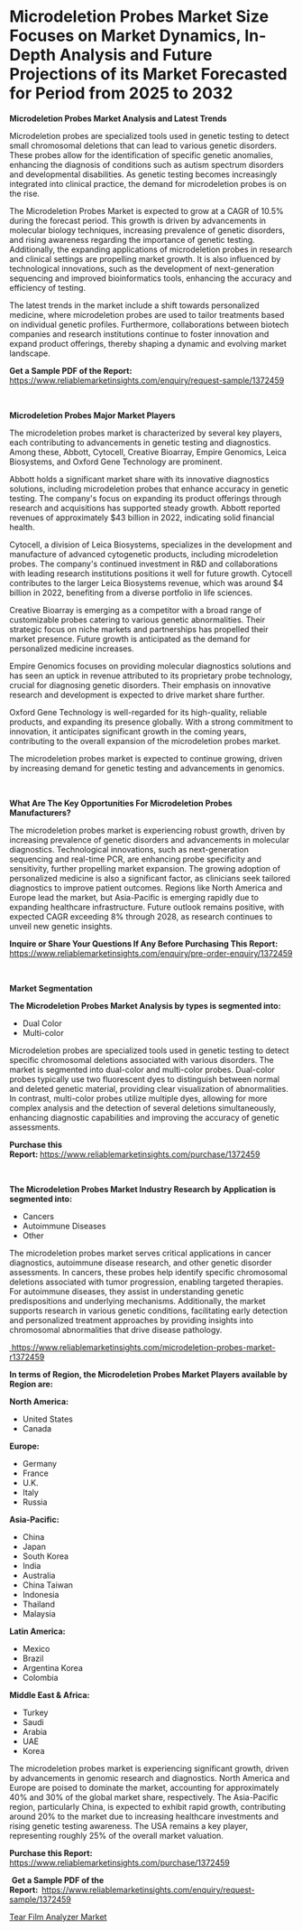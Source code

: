 <p><h1>Microdeletion Probes Market Size Focuses on Market Dynamics, In-Depth Analysis and Future Projections of its Market Forecasted for Period from 2025 to 2032</h1></p><p><strong>Microdeletion Probes Market Analysis and Latest Trends</strong></p>
<p><p>Microdeletion probes are specialized tools used in genetic testing to detect small chromosomal deletions that can lead to various genetic disorders. These probes allow for the identification of specific genetic anomalies, enhancing the diagnosis of conditions such as autism spectrum disorders and developmental disabilities. As genetic testing becomes increasingly integrated into clinical practice, the demand for microdeletion probes is on the rise.</p><p>The Microdeletion Probes Market is expected to grow at a CAGR of 10.5% during the forecast period. This growth is driven by advancements in molecular biology techniques, increasing prevalence of genetic disorders, and rising awareness regarding the importance of genetic testing. Additionally, the expanding applications of microdeletion probes in research and clinical settings are propelling market growth. It is also influenced by technological innovations, such as the development of next-generation sequencing and improved bioinformatics tools, enhancing the accuracy and efficiency of testing.</p><p>The latest trends in the market include a shift towards personalized medicine, where microdeletion probes are used to tailor treatments based on individual genetic profiles. Furthermore, collaborations between biotech companies and research institutions continue to foster innovation and expand product offerings, thereby shaping a dynamic and evolving market landscape.</p></p>
<p><strong>Get a Sample PDF of the Report:&nbsp;</strong> <a href="https://www.reliablemarketinsights.com/enquiry/request-sample/1372459?utm_campaign=2891&utm_medium=2&utm_source=Github&utm_content=ia&utm_term=22032025&utm_id=microdeletion-probes">https://www.reliablemarketinsights.com/enquiry/request-sample/1372459</a></p>
<p>&nbsp;</p>
<p><strong>Microdeletion Probes Major Market Players</strong></p>
<p><p>The microdeletion probes market is characterized by several key players, each contributing to advancements in genetic testing and diagnostics. Among these, Abbott, Cytocell, Creative Bioarray, Empire Genomics, Leica Biosystems, and Oxford Gene Technology are prominent.</p><p>Abbott holds a significant market share with its innovative diagnostics solutions, including microdeletion probes that enhance accuracy in genetic testing. The company's focus on expanding its product offerings through research and acquisitions has supported steady growth. Abbott reported revenues of approximately $43 billion in 2022, indicating solid financial health.</p><p>Cytocell, a division of Leica Biosystems, specializes in the development and manufacture of advanced cytogenetic products, including microdeletion probes. The company's continued investment in R&D and collaborations with leading research institutions positions it well for future growth. Cytocell contributes to the larger Leica Biosystems revenue, which was around $4 billion in 2022, benefiting from a diverse portfolio in life sciences.</p><p>Creative Bioarray is emerging as a competitor with a broad range of customizable probes catering to various genetic abnormalities. Their strategic focus on niche markets and partnerships has propelled their market presence. Future growth is anticipated as the demand for personalized medicine increases.</p><p>Empire Genomics focuses on providing molecular diagnostics solutions and has seen an uptick in revenue attributed to its proprietary probe technology, crucial for diagnosing genetic disorders. Their emphasis on innovative research and development is expected to drive market share further.</p><p>Oxford Gene Technology is well-regarded for its high-quality, reliable products, and expanding its presence globally. With a strong commitment to innovation, it anticipates significant growth in the coming years, contributing to the overall expansion of the microdeletion probes market. </p><p>The microdeletion probes market is expected to continue growing, driven by increasing demand for genetic testing and advancements in genomics.</p></p>
<p>&nbsp;</p>
<p><strong>What Are The Key Opportunities For Microdeletion Probes Manufacturers?</strong></p>
<p><p>The microdeletion probes market is experiencing robust growth, driven by increasing prevalence of genetic disorders and advancements in molecular diagnostics. Technological innovations, such as next-generation sequencing and real-time PCR, are enhancing probe specificity and sensitivity, further propelling market expansion. The growing adoption of personalized medicine is also a significant factor, as clinicians seek tailored diagnostics to improve patient outcomes. Regions like North America and Europe lead the market, but Asia-Pacific is emerging rapidly due to expanding healthcare infrastructure. Future outlook remains positive, with expected CAGR exceeding 8% through 2028, as research continues to unveil new genetic insights.</p></p>
<p><strong>Inquire or Share Your Questions If Any Before Purchasing This Report:</strong> <a href="https://www.reliablemarketinsights.com/enquiry/pre-order-enquiry/1372459?utm_campaign=2891&utm_medium=2&utm_source=Github&utm_content=ia&utm_term=22032025&utm_id=microdeletion-probes">https://www.reliablemarketinsights.com/enquiry/pre-order-enquiry/1372459</a></p>
<p>&nbsp;</p>
<p><strong>Market Segmentation</strong></p>
<p><strong>The Microdeletion Probes Market Analysis by types is segmented into:</strong></p>
<p><ul><li>Dual Color</li><li>Multi-color</li></ul></p>
<p><p>Microdeletion probes are specialized tools used in genetic testing to detect specific chromosomal deletions associated with various disorders. The market is segmented into dual-color and multi-color probes. Dual-color probes typically use two fluorescent dyes to distinguish between normal and deleted genetic material, providing clear visualization of abnormalities. In contrast, multi-color probes utilize multiple dyes, allowing for more complex analysis and the detection of several deletions simultaneously, enhancing diagnostic capabilities and improving the accuracy of genetic assessments.</p></p>
<p><strong>Purchase this Report:&nbsp;</strong><a href="https://www.reliablemarketinsights.com/purchase/1372459?utm_campaign=2891&utm_medium=2&utm_source=Github&utm_content=ia&utm_term=22032025&utm_id=microdeletion-probes">https://www.reliablemarketinsights.com/purchase/1372459</a></p>
<p>&nbsp;</p>
<p><strong>The Microdeletion Probes Market Industry Research by Application is segmented into:</strong></p>
<p><ul><li>Cancers</li><li>Autoimmune Diseases</li><li>Other</li></ul></p>
<p><p>The microdeletion probes market serves critical applications in cancer diagnostics, autoimmune disease research, and other genetic disorder assessments. In cancers, these probes help identify specific chromosomal deletions associated with tumor progression, enabling targeted therapies. For autoimmune diseases, they assist in understanding genetic predispositions and underlying mechanisms. Additionally, the market supports research in various genetic conditions, facilitating early detection and personalized treatment approaches by providing insights into chromosomal abnormalities that drive disease pathology.</p></p>
<p><a href="https://www.reliablemarketinsights.com/microdeletion-probes-market-r1372459?utm_campaign=2891&utm_medium=2&utm_source=Github&utm_content=ia&utm_term=22032025&utm_id=microdeletion-probes">&nbsp;https://www.reliablemarketinsights.com/microdeletion-probes-market-r1372459</a></p>
<p><strong>In terms of Region, the Microdeletion Probes Market Players available by Region are:</strong></p>
<p>
    <p> <strong> North America: </strong>
        <ul>
            <li>United States</li>
            <li>Canada</li>
        </ul>
        </p> 
    <p> <strong> Europe: </strong>
        <ul>
            <li>Germany</li>
            <li>France</li>
            <li>U.K.</li>
            <li>Italy</li>
            <li>Russia</li>
        </ul>
        </p> 
    <p> <strong> Asia-Pacific: </strong>
        <ul>
            <li>China</li>
            <li>Japan</li>
            <li>South Korea</li>
            <li>India</li>
            <li>Australia</li>
            <li>China Taiwan</li>
            <li>Indonesia</li>
            <li>Thailand</li>
            <li>Malaysia</li>
        </ul>
        </p> 
    <p> <strong> Latin America: </strong>
        <ul>
            <li>Mexico</li>
            <li>Brazil</li>
            <li>Argentina Korea</li>
            <li>Colombia</li>
        </ul>
        </p> 
    <p> <strong> Middle East & Africa: </strong>
        <ul>
            <li>Turkey</li>
            <li>Saudi</li>
            <li>Arabia</li>
            <li>UAE</li>
            <li>Korea</li>
        </ul>
    </p>
    </p>
<p><p>The microdeletion probes market is experiencing significant growth, driven by advancements in genomic research and diagnostics. North America and Europe are poised to dominate the market, accounting for approximately 40% and 30% of the global market share, respectively. The Asia-Pacific region, particularly China, is expected to exhibit rapid growth, contributing around 20% to the market due to increasing healthcare investments and rising genetic testing awareness. The USA remains a key player, representing roughly 25% of the overall market valuation.</p></p>
<p><strong>Purchase this Report: </strong><a href="https://www.reliablemarketinsights.com/purchase/1372459?utm_campaign=2891&utm_medium=2&utm_source=Github&utm_content=ia&utm_term=22032025&utm_id=microdeletion-probes">https://www.reliablemarketinsights.com/purchase/1372459</a></p>
<p>&nbsp;<strong>Get a Sample PDF of the Report:&nbsp;&nbsp;</strong><a href="https://www.reliablemarketinsights.com/enquiry/request-sample/1372459?utm_campaign=2891&utm_medium=2&utm_source=Github&utm_content=ia&utm_term=22032025&utm_id=microdeletion-probes">https://www.reliablemarketinsights.com/enquiry/request-sample/1372459</a></p>
<p><strong></strong></p>
<p><p><a href="https://github.com/mriwacraane/Market-Research-Report-List-1/blob/main/tear-film-analyzer-market.md?utm_campaign=2891&utm_medium=2&utm_source=Github&utm_content=ia&utm_term=22032025&utm_id=microdeletion-probes">Tear Film Analyzer Market</a></p></p>